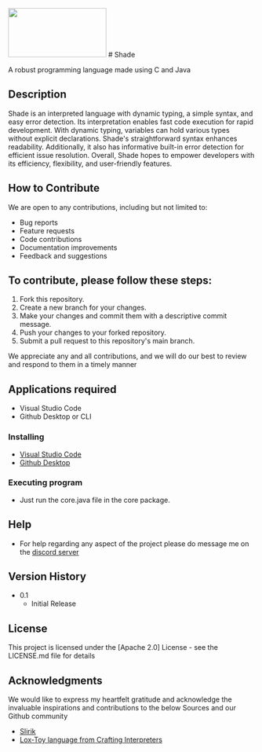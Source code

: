 <img src="[image.jpg](https://github.com/user-attachments/assets/1cac3645-f921-4f44-b175-d2b268a6532c)" width="200" height="100">
# Shade

A robust programming language made using C and Java

## Description

Shade is an interpreted language with dynamic typing, a simple syntax, and easy error detection. Its interpretation enables fast code execution for rapid development. With dynamic typing, variables can hold various types without explicit declarations. Shade's straightforward syntax enhances readability. Additionally, it also has informative built-in error detection for efficient issue resolution. Overall, Shade hopes to empower developers with its efficiency, flexibility, and user-friendly features.

## How to Contribute
We are open to any contributions, including but not limited to:

<ul>
  <li>Bug reports</li>
  <li>Feature requests</li>
  <li>Code contributions</li>
  <li>Documentation improvements</li>
  <li>Feedback and suggestions</li>
</ul>

## To contribute, please follow these steps:

<ol>
  <li>Fork this repository.</li>
  <li>Create a new branch for your changes.</li>
  <li>Make your changes and commit them with a descriptive commit message.</li>
  <li>Push your changes to your forked repository.</li>
  <li>Submit a pull request to this repository's main branch.</li>
</ol>
We appreciate any and all contributions, and we will do our best to review and respond to them in a timely manner

## Applications required
* Visual Studio Code
* Github Desktop or CLI

### Installing

* [Visual Studio Code](https://code.visualstudio.com/download)
* [Github Desktop](https://desktop.github.com/)

### Executing program
* Just run the core.java file in the core package.

## Help
* For help regarding any aspect of the project please do message me on the [discord server](https://discord.gg/EYvU7vxxZD)

## Version History
* 0.1
    * Initial Release

## License

This project is licensed under the [Apache 2.0] License - see the LICENSE.md file for details

## Acknowledgments

We would like to express my heartfelt gratitude and acknowledge the invaluable inspirations and contributions to the below Sources and our Github community
* [Slirik](https://github.com/MrMystery10-del/Slirik)
* [Lox-Toy language from Crafting Interpreters](https://github.com/munificent/craftinginterpreters)
